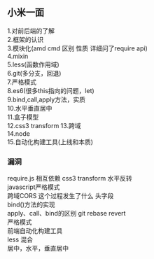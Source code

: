 ## 小米一面
1.对前后端的了解  
2.框架的认识  
3.模块化(amd cmd 区别 性质 详细问了require api)  
4.mixin  
5.less(函数作用域)  
6.git(多分支，回退)  
7.严格模式  
8.es6(很多this指向的问题，let)  
9.bind,call,apply方法，实质  
10.水平垂直居中  
11.盒子模型  
12.css3  transform
13.跨域  
14.node  
15.自动化构建工具(上线和本质)   
### 漏洞
require.js 相互依赖
css3 transform  水平反转  
javascript严格模式  
跨域CORS 这个过程发生了什么 头字段  
bind()方法的实现  
apply、call、bind的区别
git  rebase revert  
严格模式   
前端自动化构建工具  
less 混合  
居中，水平，垂直居中

